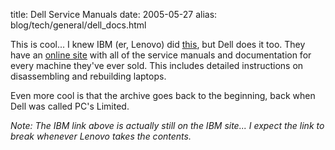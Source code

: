 title: Dell Service Manuals
date: 2005-05-27
alias: blog/tech/general/dell_docs.html

This is cool... I knew IBM (er, Lenovo) did <a
href="http://support.dell.com/support/systemsinfo/documentation.aspx?c=us&cs=555&l=en&s=biz">this</a>,
but Dell does it too.  They have an <a
href="http://support.dell.com/support/systemsinfo/documentation.aspx?c=us&cs=555&l=en&s=biz">online
site</a> with all of the service manuals and documentation for every
machine they've ever sold. This includes detailed instructions on
disassembling and rebuilding laptops.

Even more cool is that the archive goes back to the beginning, back when
Dell was called PC's Limited. 

<i>Note: The IBM link above is actually still on the IBM site... I expect the
link to break whenever Lenovo takes the contents.</i>
